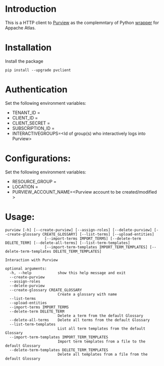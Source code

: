 # Introduction
This is a HTTP client to [Purview](https://azure.microsoft.com/sv-se/services/purview/) as the complemntary of Python [wrapper](https://github.com/wjohnson/pyapacheatlas) for Appache Atlas.

# Installation

Install the package
```
pip install --upgrade pvclient
```

# Authentication

Set the following environment variables:
* TENANT_ID =<Tentant id where Purview accounts are provisioned under>
* CLIENT_ID =<Client id of a service principal which is used to run the program>
* CLIENT_SECRET =<Client secret of a service principal which is used to run the program>
* SUBSCRIPTION_ID =<Subscription id where Purview accounts are provisioned under>
* INTERACTIVEGROUPS=<Id of group(s) who interactively logs into Purview>

# Configurations:

Set the following environment variables:
* RESOURCE_GROUP =<Resource group name>
* LOCATION =<Location>
* PURVIEW_ACCOUNT_NAME=<Purview account to be created/modified >

# Usage:
```
purview [-h] [--create-purview] [--assign-roles] [--delete-purview] [--create-glossary CREATE_GLOSSARY] [--list-terms] [--upload-entities]
                  [--import-terms IMPORT_TERMS] [--delete-term DELETE_TERM] [--delete-all-terms] [--list-term-templates]
                  [--import-term-templates IMPORT_TERM_TEMPLATES] [--delete-term-templates DELETE_TERM_TEMPLATES]

Interaction with Purview

optional arguments:
  -h, --help            show this help message and exit
  --create-purview
  --assign-roles
  --delete-purview
  --create-glossary CREATE_GLOSSARY
                        Create a glossary with name
  --list-terms
  --upload-entities
  --import-terms IMPORT_TERMS
  --delete-term DELETE_TERM
                        Delete a term from the default Glossary
  --delete-all-terms    Delete all terms from the default Glossary
  --list-term-templates
                        List all term templates from the default Glossary
  --import-term-templates IMPORT_TERM_TEMPLATES
                        Import term templates from a file to the default Glossary
  --delete-term-templates DELETE_TERM_TEMPLATES
                        Delete all templates from a file from the default Glossary
```
